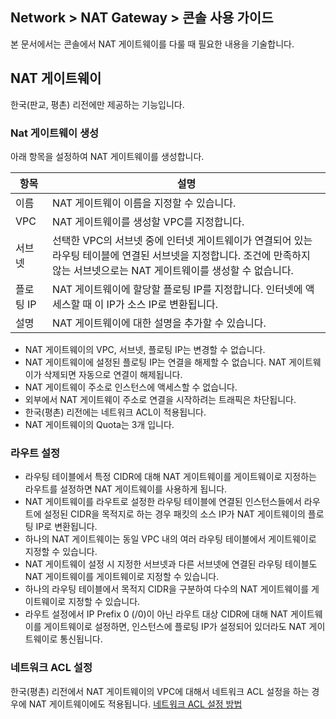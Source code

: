 ## Network > NAT Gateway > 콘솔 사용 가이드
본 문서에서는 콘솔에서 NAT 게이트웨이를 다룰 때 필요한 내용을 기술합니다.

## NAT 게이트웨이 
한국(판교, 평촌) 리전에만 제공하는 기능입니다.

### Nat 게이트웨이 생성
아래 항목을 설정하여 NAT 게이트웨이를 생성합니다.

| 항목      | 설명                                                         |
| --------|------------------------------------------------------------ |
| 이름      | NAT 게이트웨이 이름을 지정할 수 있습니다. |
| VPC      | NAT 게이트웨이를 생성할 VPC를 지정합니다. |
| 서브넷     | 선택한 VPC의 서브넷 중에 인터넷 게이트웨이가 연결되어 있는 라우팅 테이블에 연결된 서브넷을 지정합니다. 조건에 만족하지 않는 서브넷으로는 NAT 게이트웨이를 생성할 수 없습니다.  |
| 플로팅 IP  | NAT 게이트웨이에 할당할 플로팅 IP를 지정합니다. 인터넷에 액세스할 때 이 IP가 소스 IP로 변환됩니다. |
| 설명      | NAT 게이트웨이에 대한 설명을 추가할 수 있습니다.  |

* NAT 게이트웨이의 VPC, 서브넷, 플로팅 IP는 변경할 수 없습니다.
* NAT 게이트웨이에 설정된 플로팅 IP는 연결을 해제할 수 없습니다. NAT 게이트웨이가 삭제되면 자동으로 연결이 해제됩니다.
* NAT 게이트웨이 주소로 인스턴스에 액세스할 수 없습니다.
* 외부에서 NAT 게이트웨이 주소로 연결을 시작하려는 트래픽은 차단됩니다.
* 한국(평촌) 리전에는 네트워크 ACL이 적용됩니다.
* NAT 게이트웨이의 Quota는 3개 입니다.

### 라우트 설정
* 라우팅 테이블에서 특정 CIDR에 대해 NAT 게이트웨이를 게이트웨이로 지정하는 라우트를 설정하면 NAT 게이트웨이를 사용하게 됩니다.
* NAT 게이트웨이를 라우트로 설정한 라우팅 테이블에 연결된 인스턴스들에서 라우트에 설정된 CIDR을 목적지로 하는 경우 패킷의 소스 IP가 NAT 게이트웨이의 플로팅 IP로 변환됩니다.
* 하나의 NAT 게이트웨이는 동일 VPC 내의 여러 라우팅 테이블에서 게이트웨이로 지정할 수 있습니다.
* NAT 게이트웨이 설정 시 지정한 서브넷과 다른 서브넷에 연결된 라우팅 테이블도 NAT 게이트웨이를 게이트웨이로 지정할 수 있습니다.
* 하나의 라우팅 테이블에서 목적지 CIDR을 구분하여 다수의 NAT 게이트웨이를 게이트웨이로 지정할 수 있습니다.
* 라우트 설정에서 IP Prefix 0 (/0)이 아닌 라우트 대상 CIDR에 대해 NAT 게이트웨이를 게이트웨이로 설정하면, 인스턴스에 플로팅 IP가 설정되어 있더라도 NAT 게이트웨이로 통신됩니다.


### 네트워크 ACL 설정
한국(평촌) 리전에서 NAT 게이트웨이의 VPC에 대해서 네트워크 ACL 설정을 하는 경우에 NAT 게이트웨이에도 적용됩니다. [네트워크 ACL 설정 방법](https://docs.toast.com/ko/Network/Network%20ACL/ko/overview/)
